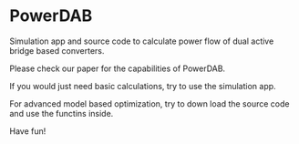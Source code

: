 # PowerDAB
Simulation app and source code to calculate power flow of dual active bridge based converters.

Please check our paper for the capabilities of PowerDAB.

If you would just need basic calculations, try to use the simulation app.

For advanced model based optimization, try to down load the source code and use the functins inside.

Have fun!
